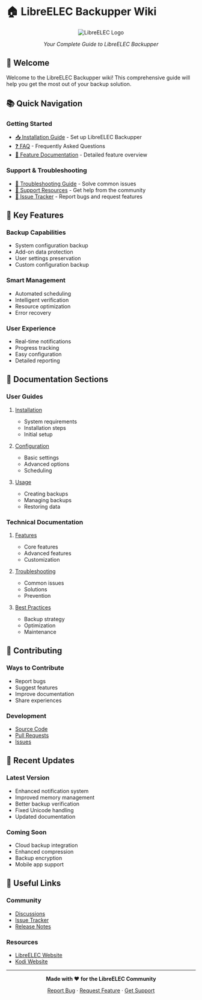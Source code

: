 # 🏠 LibreELEC Backupper Wiki

<div align="center">

![LibreELEC Logo](https://raw.githubusercontent.com/LibreELEC/LibreELEC.tv/master/distribution/doc/resources/logo.png)

*Your Complete Guide to LibreELEC Backupper*

</div>

## 👋 Welcome

Welcome to the LibreELEC Backupper wiki! This comprehensive guide will help you get the most out of your backup solution.

## 📚 Quick Navigation

### Getting Started
- [📥 Installation Guide](installation_guide) - Set up LibreELEC Backupper
- [❓ FAQ](FAQ) - Frequently Asked Questions
- [🌟 Feature Documentation](feature_documentation) - Detailed feature overview

### Support & Troubleshooting
- [🔧 Troubleshooting Guide](troubleshooting_guide) - Solve common issues
- [📢 Support Resources](https://github.com/Nigel1992/service.libreelec.backupper/discussions) - Get help from the community
- [🐛 Issue Tracker](https://github.com/Nigel1992/service.libreelec.backupper/issues) - Report bugs and request features

## 🎯 Key Features

### Backup Capabilities
- System configuration backup
- Add-on data protection
- User settings preservation
- Custom configuration backup

### Smart Management
- Automated scheduling
- Intelligent verification
- Resource optimization
- Error recovery

### User Experience
- Real-time notifications
- Progress tracking
- Easy configuration
- Detailed reporting

## 📖 Documentation Sections

### User Guides
1. [Installation](installation_guide)
   - System requirements
   - Installation steps
   - Initial setup

2. [Configuration](feature_documentation#configuration)
   - Basic settings
   - Advanced options
   - Scheduling

3. [Usage](feature_documentation#usage)
   - Creating backups
   - Managing backups
   - Restoring data

### Technical Documentation
1. [Features](feature_documentation)
   - Core features
   - Advanced features
   - Customization

2. [Troubleshooting](troubleshooting_guide)
   - Common issues
   - Solutions
   - Prevention

3. [Best Practices](feature_documentation#best-practices)
   - Backup strategy
   - Optimization
   - Maintenance

## 🤝 Contributing

### Ways to Contribute
- Report bugs
- Suggest features
- Improve documentation
- Share experiences

### Development
- [Source Code](https://github.com/Nigel1992/service.libreelec.backupper)
- [Pull Requests](https://github.com/Nigel1992/service.libreelec.backupper/pulls)
- [Issues](https://github.com/Nigel1992/service.libreelec.backupper/issues)

## 📅 Recent Updates

### Latest Version
- Enhanced notification system
- Improved memory management
- Better backup verification
- Fixed Unicode handling
- Updated documentation

### Coming Soon
- Cloud backup integration
- Enhanced compression
- Backup encryption
- Mobile app support

## 🔗 Useful Links

### Community
- [Discussions](https://github.com/Nigel1992/service.libreelec.backupper/discussions)
- [Issue Tracker](https://github.com/Nigel1992/service.libreelec.backupper/issues)
- [Release Notes](https://github.com/Nigel1992/service.libreelec.backupper/releases)

### Resources
- [LibreELEC Website](https://libreelec.tv)
- [Kodi Website](https://kodi.tv)

---

<div align="center">

**Made with ❤️ for the LibreELEC Community**

[Report Bug](https://github.com/Nigel1992/service.libreelec.backupper/issues) · [Request Feature](https://github.com/Nigel1992/service.libreelec.backupper/issues) · [Get Support](https://github.com/Nigel1992/service.libreelec.backupper/discussions)

</div> 